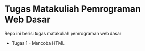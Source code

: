 # Tugas Matakuliah Pemrograman Web Dasar

Repo ini berisi tugas matakuliah pemrograman web dasar

- Tugas 1 - Mencoba HTML
